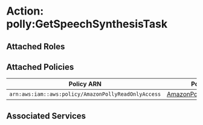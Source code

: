 # Action: polly:GetSpeechSynthesisTask

## Attached Roles

## Attached Policies

| Policy ARN | Policy Name |
|------------|-------------|
| `arn:aws:iam::aws:policy/AmazonPollyReadOnlyAccess` | [AmazonPollyReadOnlyAccess](../policies.md#amazonpollyreadonlyaccess) |

## Associated Services

